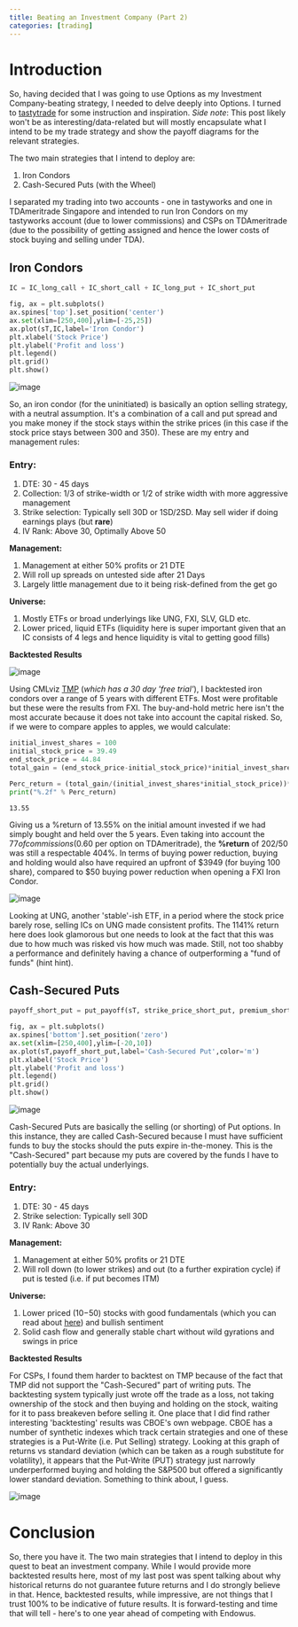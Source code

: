 ```yaml
---
title: Beating an Investment Company (Part 2)
categories: [trading]
---
```


# Introduction

So, having decided that I was going to use Options as my Investment Company-beating strategy, I needed to delve deeply into Options. I turned to [tastytrade](https://www.tastytrade.com) for some instruction and inspiration. *Side note*: This post likely won't be as interesting/data-related but will mostly encapsulate what I intend to be my trade strategy and show the payoff diagrams for the relevant strategies. 

The two main strategies that I intend to deploy are:

1.  Iron Condors 
2. Cash-Secured Puts (with the Wheel)

I separated my trading into two accounts - one in tastyworks and one in TDAmeritrade Singapore and intended to run Iron Condors on my tastyworks account (due to lower commissions) and CSPs on TDAmeritrade (due to the possibility of getting assigned and hence the lower costs of stock buying and selling under TDA). 

## Iron Condors

```python
IC = IC_long_call + IC_short_call + IC_long_put + IC_short_put

fig, ax = plt.subplots()
ax.spines['top'].set_position('center')
ax.set(xlim=[250,400],ylim=[-25,25])
ax.plot(sT,IC,label='Iron Condor')
plt.xlabel('Stock Price')
plt.ylabel('Profit and loss')
plt.legend()
plt.grid()
plt.show()
```

![image](https://user-images.githubusercontent.com/68678549/96592344-e101c880-131a-11eb-8dfd-e13cd81000be.png)

So, an iron condor (for the uninitiated) is basically an option selling strategy, with a neutral assumption. It's a combination of a call and put spread and you make money if the stock stays within the strike prices (in this case if the stock price stays between 300 and 350). These are my entry and management rules:

### Entry: 

1. DTE: 30 - 45 days
2. Collection: 1/3 of strike-width or 1/2 of strike width with more aggressive management 
3. Strike selection: Typically sell 30D or 1SD/2SD. May sell wider if doing earnings plays (but **rare**)
4. IV Rank: Above 30, Optimally Above 50

**Management:**

1. Management at either 50% profits or 21 DTE
2. Will roll up spreads on untested side after 21 Days 
3. Largely little management due to it being risk-defined from the get go 

**Universe:**

1. Mostly ETFs or broad underlyings like UNG, FXI, SLV, GLD etc. 
2. Lower priced, liquid ETFs (liquidity here is super important given that an IC consists of 4 legs and hence liquidity is vital to getting good fills)

**Backtested Results**

![image](https://user-images.githubusercontent.com/68678549/96748259-df5c0180-13fb-11eb-9fef-44e43bb3c4b6.png)

Using CMLviz [TMP](https://cmlviz.com/signup/options-success-www.php) (*which has a 30 day 'free trial'*), I backtested iron condors over a range of 5 years with different ETFs. Most were profitable but these were the results from FXI. The buy-and-hold metric here isn't the most accurate because it does not take into account the capital risked. So, if we were to compare apples to apples, we would calculate:  

```python
initial_invest_shares = 100
initial_stock_price = 39.49
end_stock_price = 44.84 
total_gain = (end_stock_price-initial_stock_price)*initial_invest_shares

Perc_return = (total_gain/(initial_invest_shares*initial_stock_price))*100
print("%.2f" % Perc_return)
```

    13.55

Giving us a %return of 13.55% on the initial amount invested if we had simply bought and held over the 5 years. Even taking into account the $77 of commissions ($0.60 per option on TDAmeritrade), the **%return** of $202/$50 was still a respectable 404%. In terms of buying power reduction, buying and holding would also have required an upfront of $3949 (for buying 100 share), compared to $50 buying power reduction when opening a FXI Iron Condor. 

![image](https://user-images.githubusercontent.com/68678549/96749961-0ca9af00-13fe-11eb-94c3-e4b6e2340bbc.png)

Looking at UNG, another 'stable'-ish ETF, in a period where the stock price barely rose, selling ICs on UNG made consistent profits. The 1141% return here does look glamorous but one needs to look at the fact that this was due to how much was risked vis how much was made. Still, not too shabby a performance and definitely having a chance of outperforming a "fund of funds" (hint hint).

## Cash-Secured Puts

```python
payoff_short_put = put_payoff(sT, strike_price_short_put, premium_short_put) * -1.0

fig, ax = plt.subplots()
ax.spines['bottom'].set_position('zero')
ax.set(xlim=[250,400],ylim=[-20,10])
ax.plot(sT,payoff_short_put,label='Cash-Secured Put',color='m')
plt.xlabel('Stock Price')
plt.ylabel('Profit and loss')
plt.legend()
plt.grid()
plt.show()
```

![image](https://user-images.githubusercontent.com/68678549/96751821-3cf24d00-1400-11eb-9b74-f017d0efd5ca.png)

Cash-Secured Puts are basically the selling (or shorting) of Put options. In this instance, they are called Cash-Secured because I must have sufficient funds to buy the stocks should the puts expire in-the-money. This is the "Cash-Secured" part because my puts are covered by the funds I have to potentially buy the actual underlyings. 

### Entry: 

1. DTE: 30 - 45 days
2. Strike selection: Typically sell 30D 
3. IV Rank: Above 30

**Management:**

1. Management at either 50% profits or 21 DTE
2. Will roll down (to lower strikes) and out (to a further expiration cycle) if put is tested (i.e. if put becomes ITM)

**Universe:**

1. Lower priced ($10-$50) stocks with good fundamentals (which you can read about [here]()) and bullish sentiment
2. Solid cash flow and generally stable chart without wild gyrations and swings in price

**Backtested Results**

For CSPs, I found them harder to backtest on TMP because of the fact that TMP did not support the "Cash-Secured" part of writing puts.     The backtesting system typically just wrote off the trade as a loss, not taking ownership of the stock and then buying and holding on the stock, waiting for it to pass breakeven before selling it. One place that I did find rather interesting 'backtesting' results was CBOE's own webpage. CBOE has a number of synthetic indexes which track certain strategies and one of these strategies is a Put-Write (i.e. Put Selling) strategy. Looking at this graph of returns vs standard deviation (which can be taken as a rough substitute for volatility), it appears that the Put-Write (PUT) strategy just narrowly underperformed buying and holding the S&P500 but offered a significantly lower standard deviation. Something to think about, I guess. 

![image](https://user-images.githubusercontent.com/68678549/96753396-64e2b000-1402-11eb-89bd-f08e5a186bfe.png)

# Conclusion

So, there you have it. The two main strategies that I intend to deploy in this quest to beat an investment company. While I would provide more backtested results here, most of my last post was spent talking about why historical returns do not guarantee future returns and I do strongly believe in that. Hence, backtested results, while impressive, are not things that I trust 100% to be indicative of future results. It is forward-testing and time that will tell - here's to one year ahead of competing with Endowus. 
